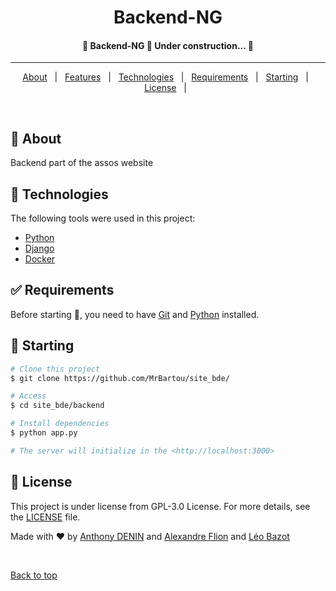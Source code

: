 <h1 align="center">Backend-NG</h1>
<h4 align="center"> 🚧  Backend-NG 🚀 Under construction...  🚧 </h4>
<hr>

<p align="center">
  <a href="#dart-about">About</a> &#xa0; | &#xa0;
  <a href="#sparkles-features">Features</a> &#xa0; | &#xa0;
  <a href="#rocket-technologies">Technologies</a> &#xa0; | &#xa0;
  <a href="#white_check_mark-requirements">Requirements</a> &#xa0; | &#xa0;
  <a href="#checkered_flag-starting">Starting</a> &#xa0; | &#xa0;
  <a href="#memo-license">License</a> &#xa0; | &#xa0;
</p>

<br>

## :dart: About ##

Backend part of the assos website

## :rocket: Technologies ##

The following tools were used in this project:

- [Python](https://www.python.org)
- [Django](https://angoproject.com)
- [Docker](https://www.docker.com)

## :white_check_mark: Requirements ##

Before starting :checkered_flag:, you need to have [Git](https://git-scm.com) and [Python](https://www.python.org) installed.

## :checkered_flag: Starting ##

```bash
# Clone this project
$ git clone https://github.com/MrBartou/site_bde/

# Access
$ cd site_bde/backend

# Install dependencies
$ python app.py

# The server will initialize in the <http://localhost:3000>
```

## :memo: License ##

This project is under license from GPL-3.0 License. For more details, see the [LICENSE](LICENSE.md) file.


Made with :heart: by <a href="https://github.com/MrBartou" target="_blank">Anthony DENIN</a> 
and <a href="https://github.com/huntears" target="_blank">Alexandre Flion</a> and 
<a href="https://github.com/Leo-Bazot" target="_blank">Léo Bazot</a>

&#xa0;

<a href="#top">Back to top</a>
